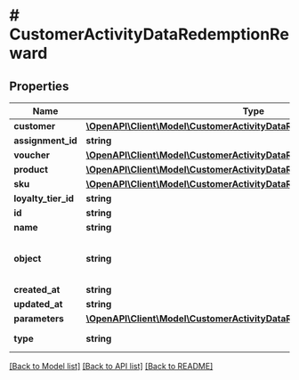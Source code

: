 # # CustomerActivityDataRedemptionReward

## Properties

Name | Type | Description | Notes
------------ | ------------- | ------------- | -------------
**customer** | [**\OpenAPI\Client\Model\CustomerActivityDataRedemptionRewardCustomer**](CustomerActivityDataRedemptionRewardCustomer.md) |  | [optional]
**assignment_id** | **string** |  | [optional]
**voucher** | [**\OpenAPI\Client\Model\CustomerActivityDataRedemptionRewardVoucher**](CustomerActivityDataRedemptionRewardVoucher.md) |  | [optional]
**product** | [**\OpenAPI\Client\Model\CustomerActivityDataRedemptionRewardProduct**](CustomerActivityDataRedemptionRewardProduct.md) |  | [optional]
**sku** | [**\OpenAPI\Client\Model\CustomerActivityDataRedemptionRewardSku**](CustomerActivityDataRedemptionRewardSku.md) |  | [optional]
**loyalty_tier_id** | **string** |  | [optional]
**id** | **string** |  | [optional]
**name** | **string** |  | [optional]
**object** | **string** |  | [optional] [default to 'reward']
**created_at** | **string** |  | [optional]
**updated_at** | **string** |  | [optional]
**parameters** | [**\OpenAPI\Client\Model\CustomerActivityDataRedemptionRewardParameters**](CustomerActivityDataRedemptionRewardParameters.md) |  | [optional]
**type** | **string** | Reward type. | [optional]

[[Back to Model list]](../../README.md#models) [[Back to API list]](../../README.md#endpoints) [[Back to README]](../../README.md)
